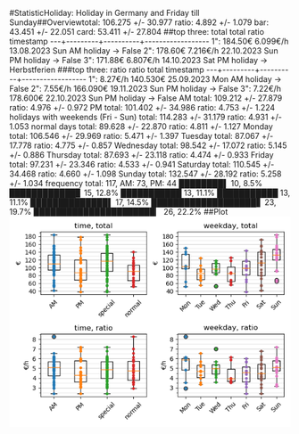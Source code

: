 #StatisticHoliday: Holiday in Germany and Friday till Sunday##Overviewtotal: 106.275 +/- 30.977  ratio:   4.892 +/-  1.079  bar:    43.451 +/- 22.051  card:   53.411 +/- 27.804      ##top three: total      total      ratio        timestamp  ---+---------+----------+------------------  1":  184.50€   6.099€/h   13.08.2023 Sun AM       holiday -> False  2":  178.60€   7.216€/h   22.10.2023 Sun PM       holiday -> False  3":  171.88€   6.807€/h   14.10.2023 Sat PM       holiday -> Herbstferien      ###top three: ratio      ratio      total        timestamp  ---+---------+----------+------------------  1":  8.27€/h   140.530€   25.09.2023 Mon AM       holiday -> False  2":  7.55€/h   166.090€   19.11.2023 Sun PM       holiday -> False  3":  7.22€/h   178.600€   22.10.2023 Sun PM       holiday -> False      AM  total: 109.212 +/- 27.879  ratio:   4.976 +/-  0.972    PM  total: 101.402 +/- 34.986  ratio:   4.753 +/-  1.224      holidays with weekends (Fri - Sun)  total: 114.283 +/- 31.179  ratio:   4.931 +/-  1.053    normal days  total:  89.628 +/- 22.870  ratio:   4.811 +/-  1.127      Monday  total: 106.546 +/- 29.969  ratio:   5.471 +/-  1.397    Tuesday  total:  87.067 +/- 17.778  ratio:   4.775 +/-  0.857    Wednesday  total:  98.542 +/- 17.072  ratio:   5.145 +/-  0.886    Thursday  total:  87.693 +/- 23.118  ratio:   4.474 +/-  0.933    Friday  total:  97.231 +/- 23.346  ratio:   4.533 +/-  0.941    Saturday  total: 110.545 +/- 34.468  ratio:   4.660 +/-  1.098    Sunday  total: 132.547 +/- 28.192  ratio:   5.258 +/-  1.034      frequency  total: 117, AM: 73, PM: 44  ████████▌ 10, 8.5%  ████████████▊ 15, 12.8%  ███████████ 13, 11.1%  ███████████ 13, 11.1%  ██████████████▌ 17, 14.5%  ███████████████████▋ 23, 19.7%  ██████████████████████▏ 26, 22.2%      ##Plot![Image](harvest.png)